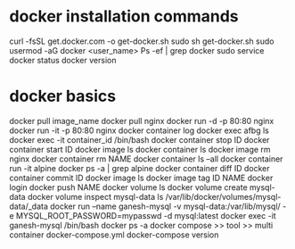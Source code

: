 # docker installation commands
curl -fsSL get.docker.com -o get-docker.sh
sudo sh get-docker.sh
sudo usermod -aG docker <user_name>
Ps -ef | grep docker
sudo service docker status
docker version

# docker basics
docker pull image_name
docker pull nginx
docker run -d -p 80:80 nginx
docker run -it -p 80:80 nginx
docker container log <id>
docker exec afbg ls
docker exec -it container_id /bin/bash
docker container stop ID
docker container start ID
docker image ls
docker container ls
docker image rm nginx
docker container rm NAME
docker container ls –all
docker container run -it alpine
docker ps -a | grep alpine
docker container diff ID
docker container commit ID
docker image ls
docker image tag ID NAME
docker login
docker push NAME
docker volume ls
docker volume create mysql-data
docker volume inspect mysql-data
ls /var/lib/docker/volumes/mysql-data/_data
docker run –name ganesh-mysql -v mysql-data:/var/lib/mysql/ -e MYSQL_ROOT_PASSWORD=mypasswd -d mysql:latest
docker exec -it ganesh-mysql /bin/bash
docker ps -a
docker compose >> tool >> multi container
docker-compose.yml
docker-compose version
